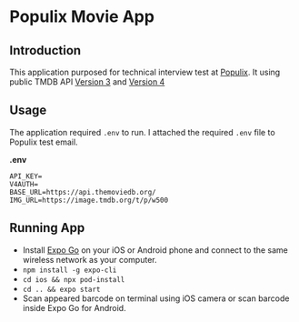 # Populix Movie App 

## Introduction

This application purposed for technical interview test at [Populix](https://info.populix.co/en/home-en/). It using public TMDB API [Version 3](https://developers.themoviedb.org/3) and [Version 4](https://developers.themoviedb.org/4)

## Usage

The application required `.env` to run. I attached the required `.env` file to Populix test email.

**.env**
```dosini
API_KEY=
V4AUTH=
BASE_URL=https://api.themoviedb.org/
IMG_URL=https://image.tmdb.org/t/p/w500
```

## Running App

* Install [Expo Go](https://expo.dev/client) on your iOS or Android phone and connect to the same wireless network as your computer.
* `npm install -g expo-cli`
* `cd ios && npx pod-install`
* `cd .. && expo start`
* Scan appeared barcode on terminal using iOS camera or scan barcode inside Expo Go for Android.